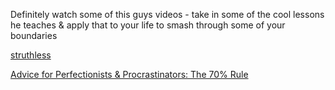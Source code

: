 Definitely watch some of this guys videos - take in some of the cool lessons he teaches & apply that to your life to smash through some of your boundaries

[struthless](https://www.youtube.com/@struthless)

[Advice for Perfectionists & Procrastinators: The 70% Rule](https://www.youtube.com/watch?v=SxA69uUGEUI)